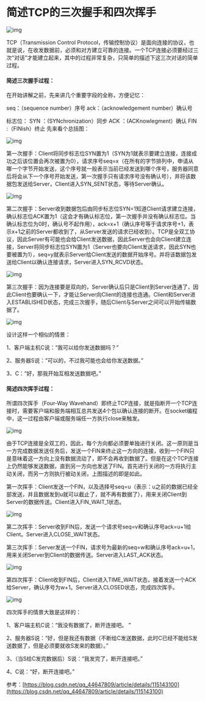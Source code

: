 # 简述TCP的三次握手和四次挥手

![img](https://img-blog.csdnimg.cn/20210323204703875.PNG?x-oss-process=image/watermark,type_ZmFuZ3poZW5naGVpdGk,shadow_10,text_aHR0cHM6Ly9ibG9nLmNzZG4ubmV0L3FxXzQ0NjQ3ODA5,size_16,color_FFFFFF,t_70)

TCP（Transmission Control Protocol，传输控制协议）是面向连接的协议，也就是说，在收发数据前，必须和对方建立可靠的连接。一个TCP连接必须要经过三次“对话”才能建立起来，其中的过程非常复杂，只简单的描述下这三次对话的简单过程。

#### 简述三次握手过程：

在开始讲解之前，先来讲几个重要字段的全称，方便记忆：

seq：（sequence number）序号
ack：（acknowledgement number）确认号

标志位：
SYN ：(SYNchronization）同步
ACK ：(ACKnowlegment）确认
FIN   :（FINish）终止
先来看个总括图：

![img](https://img-blog.csdnimg.cn/2021032320474182.PNG?x-oss-process=image/watermark,type_ZmFuZ3poZW5naGVpdGk,shadow_10,text_aHR0cHM6Ly9ibG9nLmNzZG4ubmV0L3FxXzQ0NjQ3ODA5,size_16,color_FFFFFF,t_70)                                    

第一次握手：Client将同步标志位SYN置为1（SYN为1就表示要建立连接，连接成功之后该位置会再次被置为0），请求序号seq=x（在所有的字节排列中，申请从哪一个字节开始发送，这个序号就一般表示当前已经发送到哪个序号，服务器同意后将会从下一个序号开始发送，第一次握手只有请求序号没有确认号），并将该数据包发送给Server，Client进入SYN_SENT状态，等待Server确认。

![img](https://img-blog.csdnimg.cn/20210323205005356.PNG?x-oss-process=image/watermark,type_ZmFuZ3poZW5naGVpdGk,shadow_10,text_aHR0cHM6Ly9ibG9nLmNzZG4ubmV0L3FxXzQ0NjQ3ODA5,size_16,color_FFFFFF,t_70)

第二次握手：Server收到数据包后由同步标志位SYN=1知道Client请求建立连接，确认标志位ACK置为1（这会才有确认标志位，第一次握手并没有确认标志位。当确认标志位为0时，确认号不起作用），ack=x+1（确认序号等于请求序号+1，表示x+1之前的Server都收到了，从Server发送的请求已经收到）。TCP是全双工协议，因此Server有可能也会给Client发送数据，因此Server也会向Client建立连接，Server将同步标志位SYN置为1（Server也要向Client发送请求，因此SYN也要被置为1），seq=y就表示Server给Client发送的数据开始序号。并将该数据包发送给Client以确认连接请求，Server进入SYN_RCVD状态。

![img](https://img-blog.csdnimg.cn/20210323205012213.PNG?x-oss-process=image/watermark,type_ZmFuZ3poZW5naGVpdGk,shadow_10,text_aHR0cHM6Ly9ibG9nLmNzZG4ubmV0L3FxXzQ0NjQ3ODA5,size_16,color_FFFFFF,t_70)

第三次握手：因为连接要是双向的，Server确认后只是Client到Server连通了，因此Client也要确认一下，才能让Server向Client的连接也连通。Client和Server进入ESTABLISHED状态，完成三次握手，随后Client与Server之间可以开始传输数据了。

![img](https://img-blog.csdnimg.cn/20210323205019467.PNG?x-oss-process=image/watermark,type_ZmFuZ3poZW5naGVpdGk,shadow_10,text_aHR0cHM6Ly9ibG9nLmNzZG4ubmV0L3FxXzQ0NjQ3ODA5,size_16,color_FFFFFF,t_70)


设计这样一个相似的情景：

1、客户端主机C说：“我可以给你发送数据吗？”

2、服务器S说：“可以的，不过我可能也会给你发送数据。”

3、C：“好，那我开始互相发送数据吧。”

#### 简述四次挥手过程：

所谓四次挥手（Four-Way Wavehand）即终止TCP连接，就是指断开一个TCP连接时，需要客户端和服务端相互总共发送4个包以确认连接的断开。在socket编程中，这一过程由客户端或服务端任一方执行close来触发。

![img](https://img-blog.csdnimg.cn/20210323204828555.PNG?x-oss-process=image/watermark,type_ZmFuZ3poZW5naGVpdGk,shadow_10,text_aHR0cHM6Ly9ibG9nLmNzZG4ubmV0L3FxXzQ0NjQ3ODA5,size_16,color_FFFFFF,t_70)

由于TCP连接是全双工的，因此，每个方向都必须要单独进行关闭。这一原则是当一方完成数据发送任务后，发送一个FIN来终止这一方向的连接，收到一个FIN只是意味着这一方向上没有数据流动了，即不会再收到数据了。但是在这个TCP连接上仍然能够发送数据，直到另一方向也发送了FIN。首先进行关闭的一方将执行主动关闭，而另一方则执行被动关闭，上图描述的即是如此。


第一次挥手：Client发送一个FIN，以及选择号seq=u（表示：u之前的数据已经全部发送，并且数据发到u就可以截止了，就不再有数据了），用来关闭Client到Server的数据传送。Client进入FIN_WAIT_1状态。

![img](https://img-blog.csdnimg.cn/20210323205428149.PNG?x-oss-process=image/watermark,type_ZmFuZ3poZW5naGVpdGk,shadow_10,text_aHR0cHM6Ly9ibG9nLmNzZG4ubmV0L3FxXzQ0NjQ3ODA5,size_16,color_FFFFFF,t_70)

第二次挥手：Server收到FIN后，发送一个请求号seq=v和确认序号ack=u+1给Client。Server进入CLOSE_WAIT状态。

第三次挥手：Server发送一个FIN，请求号为最新的seq=w和确认序号ack=u+1，用来关闭Server到Client的数据传送。Server进入LAST_ACK状态。

![img](https://img-blog.csdnimg.cn/20210323205441529.PNG?x-oss-process=image/watermark,type_ZmFuZ3poZW5naGVpdGk,shadow_10,text_aHR0cHM6Ly9ibG9nLmNzZG4ubmV0L3FxXzQ0NjQ3ODA5,size_16,color_FFFFFF,t_70)




第四次挥手：Client收到FIN后，Client进入TIME_WAIT状态，接着发送一个ACK给Server，确认序号为w+1。Server进入CLOSED状态，完成四次挥手。

![img](https://img-blog.csdnimg.cn/20210323205455797.PNG?x-oss-process=image/watermark,type_ZmFuZ3poZW5naGVpdGk,shadow_10,text_aHR0cHM6Ly9ibG9nLmNzZG4ubmV0L3FxXzQ0NjQ3ODA5,size_16,color_FFFFFF,t_70)

四次挥手的情景大致是这样的：

1、客户端主机C说：“我没有数据了，断开连接吧。 ”

2、服务器S说：“好，但是我还有数据（不断给C发送数据，此时C已经不能给S发送数据了，但是必须要就收S发来的数据）。”

3、（当S给C发完数据后）S说：“我发完了，断开连接吧。”

4、C说：“好，断开连接吧。”

参考：[https://blog.csdn.net/qq_44647809/article/details/115143100](https://blog.csdn.net/qq_44647809/article/details/115143100)